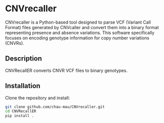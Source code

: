 # CNVrecaller
CNVrecaller is a Python-based tool designed to parse VCF (Variant Call Format) files generated by CNVcaller and convert them into a binary format representing presence and absence variations. This software specifically focuses on encoding genotype information for copy number variations (CNVRs).

## Description

CNVRecallER converts CNVR VCF files to binary genotypes.

## Installation

Clone the repository and install:

```bash
git clone github.com/chau-mau/CNVrecaller.git
cd CNVRecallER
pip install .
